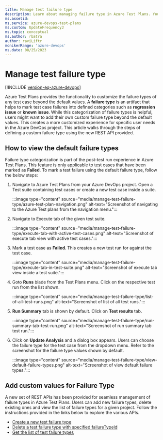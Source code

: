 ```yaml
---
title: Manage test failure type
description: Learn about managing failure type in Azure Test Plans. You can add, remove or edit the default test failure types.
ms.assetid: 
ms.service: azure-devops-test-plans
ms.custom: UpdateFrequency3
ms.topic: conceptual
ms.author: rbatra
author: raviLiftr
monikerRange: 'azure-devops'
ms.date: 08/25/2023
---
```


# Manage test failure type

[!INCLUDE [version-eq-azure-devops](../includes/version-eq-azure-devops.md)] 

Azure Test Plans provides the functionality to customize the failure types of any test case beyond the default values. A **failure type** is an artifact that helps to mark test case failures into defined categories such as **regression issue** or **known issue**. While this categorization of failure types is helpful, users might want to add their own custom failure type beyond the default values. This creates a more customized experience for specific user needs in the Azure DevOps project. This article walks through the steps of defining a custom failure type using the new REST API provided. 

## How to view the default failure types

Failure type categorization is part of the post-test run experience in Azure Test Plans. This feature is only applicable to test cases that have been marked as **Failed**. To mark a test failure using the default failure type, follow the below steps:

1. Navigate to Azure Test Plans from your Azure DevOps project. Open a Test suite containing test cases or create a new test case inside a suite.

   :::image type="content" source="media/manage-test-failure-type/azure-test-plan-navigation.png" alt-text="Screenshot of navigating to the Azure Test plans from the navigation menu.":::

2. Navigate to Execute tab of the given test suite.

   :::image type="content" source="media/manage-test-failure-type/execute-tab-with-active-test-cases.png" alt-text="Screenshot of execute tab view with active test cases.":::

3. Mark a test case as **Failed**. This creates a new test run for against the test case.

   :::image type="content" source="media/manage-test-failure-type/execute-tab-in-test-suite.png" alt-text="Screenshot of execute tab view inside a test suite.":::

4. Goto **Runs** blade from the Test Plans menu. Click on the respective test run from the list shown. 

   :::image type="content" source="media/manage-test-failure-type/list-of-all-test-runs.png" alt-text="Screenshot of list of all test runs.":::

5. **Run Summary** tab is shown by default. Click on **Test results** tab.

   :::image type="content" source="media/manage-test-failure-type/run-summary-tab-test-run.png" alt-text="Screenshot of run summary tab test run.":::

6. Click on **Update Analysis** and a dialog box appears. Users can choose the failure type for the test case from the dropdown menu. Refer to the screenshot for the failure type values shown by default.

   :::image type="content" source="media/manage-test-failure-type/view-default-failure-types.png" alt-text="Screenshot of view default failure types.":::
  
## Add custom values for Failure Type

A new set of REST APIs has been provided for seamless management of failure types in Azure Test Plans. Users can add new failure types, delete existing ones and view the list of failure types for a given project.
Follow the instructions provided in the links below to explore the various APIs.

* [Create a new test failure type](/rest/api/azure/devops/testresults/testfailuretype/create)
* [Delete a test failure type with specified failureTypeId](/rest/api/azure/devops/testresults/testfailuretype/delete)
* [Get the list of test failure types](/rest/api/azure/devops/testresults/testfailuretype/list)
